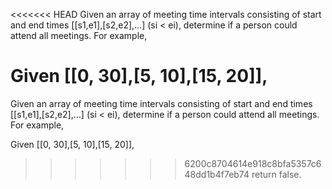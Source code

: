 <<<<<<< HEAD
Given an array of meeting time intervals consisting of start and end times [[s1,e1],[s2,e2],...] (si < ei), determine if a person could attend all meetings.
For example,

Given [[0, 30],[5, 10],[15, 20]],
=======
Given an array of meeting time intervals consisting of start and end times [[s1,e1],[s2,e2],...] (si < ei), determine if a person could attend all meetings.
For example,

Given [[0, 30],[5, 10],[15, 20]],
>>>>>>> 6200c8704614e918c8bfa5357c648dd1b4f7eb74
return false.
